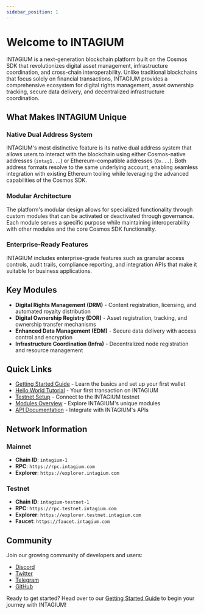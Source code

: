 ```yaml
---
sidebar_position: 1
---
```


# Welcome to INTAGIUM

INTAGIUM is a next-generation blockchain platform built on the Cosmos SDK that revolutionizes digital asset management, infrastructure coordination, and cross-chain interoperability. Unlike traditional blockchains that focus solely on financial transactions, INTAGIUM provides a comprehensive ecosystem for digital rights management, asset ownership tracking, secure data delivery, and decentralized infrastructure coordination.

## What Makes INTAGIUM Unique

### Native Dual Address System
INTAGIUM's most distinctive feature is its native dual address system that allows users to interact with the blockchain using either Cosmos-native addresses (`intag1...`) or Ethereum-compatible addresses (`0x...`). Both address formats resolve to the same underlying account, enabling seamless integration with existing Ethereum tooling while leveraging the advanced capabilities of the Cosmos SDK.

### Modular Architecture
The platform's modular design allows for specialized functionality through custom modules that can be activated or deactivated through governance. Each module serves a specific purpose while maintaining interoperability with other modules and the core Cosmos SDK functionality.

### Enterprise-Ready Features
INTAGIUM includes enterprise-grade features such as granular access controls, audit trails, compliance reporting, and integration APIs that make it suitable for business applications.

## Key Modules

- **Digital Rights Management (DRM)** - Content registration, licensing, and automated royalty distribution
- **Digital Ownership Registry (DOR)** - Asset registration, tracking, and ownership transfer mechanisms
- **Enhanced Data Management (EDM)** - Secure data delivery with access control and encryption
- **Infrastructure Coordination (Infra)** - Decentralized node registration and resource management

## Quick Links

- [Getting Started Guide](/getting-started/overview) - Learn the basics and set up your first wallet
- [Hello World Tutorial](/getting-started/hello-world) - Your first transaction on INTAGIUM
- [Testnet Setup](/getting-started/testnet-setup) - Connect to the INTAGIUM testnet
- [Modules Overview](/modules/overview) - Explore INTAGIUM's unique modules
- [API Documentation](/api/overview) - Integrate with INTAGIUM's APIs

## Network Information

### Mainnet
- **Chain ID**: `intagium-1`
- **RPC**: `https://rpc.intagium.com`
- **Explorer**: `https://explorer.intagium.com`

### Testnet
- **Chain ID**: `intagium-testnet-1`
- **RPC**: `https://rpc.testnet.intagium.com`
- **Explorer**: `https://explorer.testnet.intagium.com`
- **Faucet**: `https://faucet.intagium.com`

## Community

Join our growing community of developers and users:

- [Discord](https://discord.gg/intagium)
- [Twitter](https://twitter.com/intagium)
- [Telegram](https://t.me/intagium)
- [GitHub](https://github.com/amrae1/INTAGIUM)

Ready to get started? Head over to our [Getting Started Guide](/getting-started/overview) to begin your journey with INTAGIUM!

